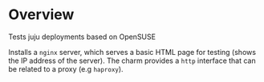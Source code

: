 # Overview

Tests juju deployments based on OpenSUSE

Installs a `nginx` server, which serves a basic HTML page for testing (shows the IP address of the server).
The charm provides a `http` interface that can be related to a proxy (e.g `haproxy`).

